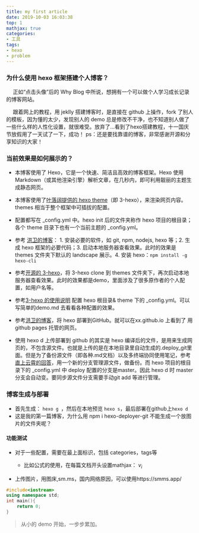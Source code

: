 ```yaml
---
title: my first article
date: 2019-10-03 16:03:38
top: 1
mathjax: true
categories:
- 工具
tags:
- hexo
- problem
---
```


### 为什么使用 hexo 框架搭建个人博客？
&emsp; 正如“点击头像”后的 Why Blog 中所说，想拥有一个可以做个人学习成长记录的博客网站。

&emsp; 跟着网上的教程，用 jeklly 搭建博客时，是直接在 github 上操作，fork 了别人的模板，因为懂的太少，发现别人的 demo 总是修改不干净，也不知道别人做了一些什么样的人性化设置，就很难受。放弃了...看到了hexo搭建教程，十一国庆节放假用了一天试了一下，成功！
ps：还是要找靠谱的博客，非常感谢开源和分享知识的大家！

### 当前效果是如何展示的？
- 本博客使用了 Hexo，它是一个快速、简洁且高效的博客框架。Hexo 使用 Markdown（或其他渲染引擎）解析文章，在几秒内，即可利用靓丽的主题生成静态网页。

- 本博客使用了[叶落阔提供的 hexo theme](https://github.com/yelog/hexo-theme-3-hexo)（即 3-hexo），来渲染网页内容。themes 相当于整个框架中可插拔的配置。

- 配置都写在 _config.yml 中。hexo init 后的文件夹称作 hexo 项目的根目录；各个 theme 目录下也有一个当前主题的 _config.yml。

- 参考 [洪卫的博客](https://www.cnblogs.com/shwee/p/11421156.html)： 1. 安装必要的软件，如 git, npm, nodejs, hexo 等；2. 生成 hexo 框架的必要代码；3. 启动本地服务器查看效果。此时的效果是 themes 文件夹下默认的 landscape 展示。4. 安装 hexo：`npm install -g hexo-cli`

- 参考[开源的 3-hexo](https://github.com/yelog/hexo-theme-3-hexo)，将 3-hexo clone 到 themes 文件夹下，再次启动本地服务器查看效果。此时的效果都是demo，里面涉及了很多原作者的个人配置，如用户名等。

- 参考[3-hexo 的使用说明](http://yelog.org/2017/03/23/3-hexo-instruction/) 配置 hexo 根目录& theme 下的 _config.yml。可以写简单的demo.md 去看看各种配置的效果。
- 参考[洪卫的博客](https://www.cnblogs.com/shwee/p/11421156.html)，将 hexo 部署到GitHub。就可以在xx.github.io 上看到了 用github pages 托管的网页。
- 使用 hexo d 上传部署到 github 的其实是 hexo 编译后的文件，是用来生成网页的，不包含源文件。也就是上传的是在本地目录里自动生成的.deploy_git里面。但是为了备份源文件（即各种.md文档）以及多终端协同使用笔记，参考[直上云霄的回答](https://www.zhihu.com/question/21193762/answer/489124966)，用一个新的分支管理源文件，做备份。而 hexo 项目的根目录下的 _config.yml 中 deploy 配置的分支是master。因此 hexo d 时 master 分支会自动变。要同步源文件分支需要手动git
 add 等进行管理。




### 博客生成与部署

- 首先生成： `hexo g `，然后在本地预览 `hexo s`，最后部署在github上`hexo d`
- 这是我的第一篇博客，为什么用 npm i hexo-deployer-git 不能生成一个放图片的文件夹呢？

#### 功能测试
- 对于一些配置，需要在最上面标识，包括 categories，tags等
	- 比如公式的使用，在每篇文档开头设置mathjax： $v_i$

- 上传图片，用图床,sm.ms，国内网络原因，可以使用https://smms.app/

```C++
#include<iostream>
using namespace std;
int main(){
	return 0;
}
```


> 从小的 demo 开始，一步步累加。


